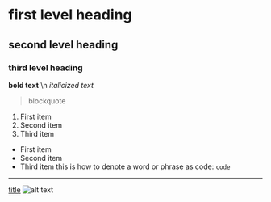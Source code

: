 # first level heading
## second level heading
### third level heading
**bold text** \n
*italicized text*
> blockquote
1. First item
2. Second item
3. Third item
- First item
- Second item
- Third item
this is how to denote a word or phrase as code: `code`

---

[title](https://www.example.com)
![alt text](image.jpg)
